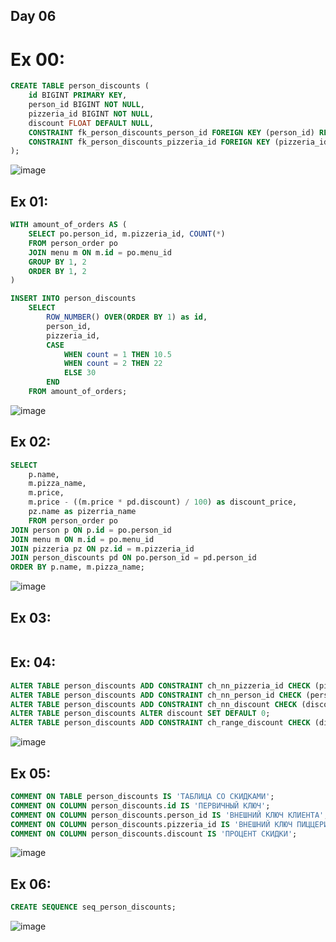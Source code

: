 ## Day 06

# Ex 00:
```sql
CREATE TABLE person_discounts ( 
	id BIGINT PRIMARY KEY,
	person_id BIGINT NOT NULL,
	pizzeria_id BIGINT NOT NULL,
	discount FLOAT DEFAULT NULL,
	CONSTRAINT fk_person_discounts_person_id FOREIGN KEY (person_id) REFERENCES person(id),
	CONSTRAINT fk_person_discounts_pizzeria_id FOREIGN KEY (pizzeria_id) REFERENCES pizzeria(id)
);
```
![image](https://github.com/benvito/sql_training/assets/72844642/dcf7c6e7-eed6-4540-a0f7-45d53295aa56)

## Ex 01:
```sql
WITH amount_of_orders AS (
	SELECT po.person_id, m.pizzeria_id, COUNT(*)
	FROM person_order po
	JOIN menu m ON m.id = po.menu_id
	GROUP BY 1, 2
	ORDER BY 1, 2
)

INSERT INTO person_discounts 
	SELECT
		ROW_NUMBER() OVER(ORDER BY 1) as id,
		person_id,
		pizzeria_id,
		CASE
			WHEN count = 1 THEN 10.5
			WHEN count = 2 THEN 22
			ELSE 30
		END
	FROM amount_of_orders;
```
![image](https://github.com/benvito/sql_training/assets/72844642/2924c7b9-236a-4ecb-8b4d-2919f2c64f4a)

## Ex 02:
```sql
SELECT 
	p.name, 
	m.pizza_name, 
	m.price, 
	m.price - ((m.price * pd.discount) / 100) as discount_price,
	pz.name as pizerria_name 
	FROM person_order po
JOIN person p ON p.id = po.person_id
JOIN menu m ON m.id = po.menu_id
JOIN pizzeria pz ON pz.id = m.pizzeria_id
JOIN person_discounts pd ON po.person_id = pd.person_id
ORDER BY p.name, m.pizza_name;
```
![image](https://github.com/benvito/sql_training/assets/72844642/cc4677c2-d46e-485f-937d-b69c01c8e55b)

## Ex 03:
```sql

```

## Ex: 04:
```sql
ALTER TABLE person_discounts ADD CONSTRAINT ch_nn_pizzeria_id CHECK (pizzeria_id IS NOT NULL);
ALTER TABLE person_discounts ADD CONSTRAINT ch_nn_person_id CHECK (person_id IS NOT NULL);
ALTER TABLE person_discounts ADD CONSTRAINT ch_nn_discount CHECK (discount IS NOT NULL);
ALTER TABLE person_discounts ALTER discount SET DEFAULT 0;
ALTER TABLE person_discounts ADD CONSTRAINT ch_range_discount CHECK (discount BETWEEN 0 AND 100);
```
![image](https://github.com/benvito/sql_training/assets/72844642/84be268b-2280-4a81-8484-04f852ec39a3)

## Ex 05:
```sql
COMMENT ON TABLE person_discounts IS 'ТАБЛИЦА СО СКИДКАМИ';
COMMENT ON COLUMN person_discounts.id IS 'ПЕРВИЧНЫЙ КЛЮЧ';
COMMENT ON COLUMN person_discounts.person_id IS 'ВНЕШНИЙ КЛЮЧ КЛИЕНТА';
COMMENT ON COLUMN person_discounts.pizzeria_id IS 'ВНЕШНИЙ КЛЮЧ ПИЦЦЕРИИ';
COMMENT ON COLUMN person_discounts.discount IS 'ПРОЦЕНТ СКИДКИ';
```
![image](https://github.com/benvito/sql_training/assets/72844642/6aa4fc88-e37a-4532-9642-f17854966839)

## Ex 06:
```sql
CREATE SEQUENCE seq_person_discounts;
```
![image](https://github.com/benvito/sql_training/assets/72844642/b5eeff98-29e5-4efb-baf2-b8a0f71d41e8)

